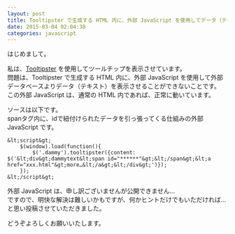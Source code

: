```yaml
---
layout: post
title: Tooltipster で生成する HTML 内に、外部 JavaScript を使用してデータ（テキスト）を読み込ませたい
date: 2015-03-04 02:04:38
categories: javascript
---
```

<p>はじめまして。</p>

<p>私は、<a href="http://iamceege.github.io/tooltipster/" rel="nofollow">Tooltipster</a> を使用してツールチップを表示させています。<br>
問題は、Tooltipster で生成する HTML 内に、外部 JavaScript を使用して外部データベースよりデータ（テキスト）を表示させることができないことです。<br>
この外部 JavaScript は、通常の HTML 内であれば、正常に動いています。</p>

<p>ソースは以下です。<br>
spanタグ内に、idで紐付けられたデータを引っ張ってくる仕組みの外部 JavaScript です。</p>

```
&lt;script&gt;
    $(window).load(function(){
        $('.dammy').tooltipster({content: $('&lt;div&gt;dammytext&lt;span id="******"&gt;&lt;/span&gt;&lt;a href="xxx.html"&gt;more…&lt;/a&gt;&lt;/div&gt;')});
    });
&lt;/script&gt;
```

<p>外部 JavaScript は、申し訳ございませんが公開できません…<br>
ですので、明快な解決は難しいかもですが、何かヒントだけでもいただければ…と思い投稿させていただきました。</p>

<p>どうぞよろしくお願いいたします。</p>
